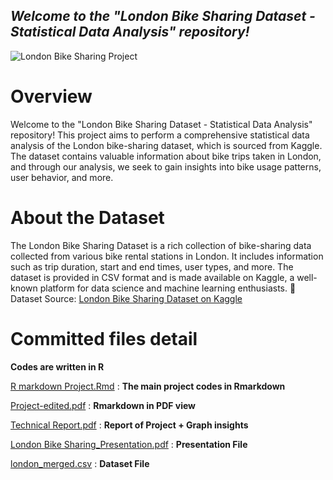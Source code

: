 <p align="center">
  <h2><em>Welcome to the "London Bike Sharing Dataset - Statistical Data Analysis" repository!</em></h2>
</p>

![London Bike Sharing Project](https://betterbikeshare.org/wp-content/uploads/2022/01/40894227632_bd8042d89a_o.jpeg)

# Overview
Welcome to the "London Bike Sharing Dataset - Statistical Data Analysis" repository! This project aims to perform a comprehensive statistical data analysis of the London bike-sharing dataset, which is sourced from Kaggle. The dataset contains valuable information about bike trips taken in London, and through our analysis, we seek to gain insights into bike usage patterns, user behavior, and more.

# About the Dataset
The London Bike Sharing Dataset is a rich collection of bike-sharing data collected from various bike rental stations in London. It includes information such as trip duration, start and end times, user types, and more. The dataset is provided in CSV format and is made available on Kaggle, a well-known platform for data science and machine learning enthusiasts.
 🔗 Dataset Source:  [London Bike Sharing Dataset on Kaggle](https://www.kaggle.com/datasets/hmavrodiev/london-bike-sharing-dataset)

# Committed files detail

**Codes are written in R**  
 
[R markdown Project.Rmd](https://github.com/pouyasattari/Statistical-Data-Analysis-London-Bike-Sharing-Dataset/blob/main/R%20markdown%20Project.Rmd) : **The main project codes in Rmarkdown**
 
[Project-edited.pdf](https://github.com/pouyasattari/Statistical-Data-Analysis-London-Bike-Sharing-Dataset/blob/main/Project-edited.pdf) : **Rmarkdown in PDF view**

[Technical Report.pdf](https://github.com/pouyasattari/Statistical-Data-Analysis-London-Bike-Sharing-Dataset/blob/main/%20Technical%20Report.pdf)  : **Report of Project + Graph insights**

[London Bike Sharing_Presentation.pdf](https://github.com/pouyasattari/Statistical-Data-Analysis-London-Bike-Sharing-Dataset/blob/main/London%20Bike%20Sharing_Presentation.pdf) : **Presentation File**

[london_merged.csv](https://github.com/pouyasattari/Statistical-Data-Analysis-London-Bike-Sharing-Dataset/blob/main/london_merged.csv) : **Dataset File**
